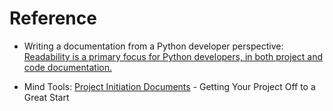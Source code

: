 Reference
=========

* Writing a documentation from a Python developer perspective: [Readability is a primary focus for Python developers, in both project and code documentation.](http://docs.python-guide.org/en/latest/writing/documentation/)

* Mind Tools: [Project Initiation Documents](http://www.mindtools.com/pages/article/newPPM_85.htm) - Getting Your Project Off to a Great Start
